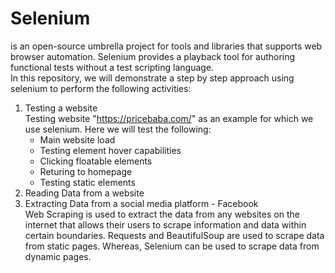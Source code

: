 # Selenium

 is an open-source umbrella project for tools and libraries that supports web browser automation. 
Selenium provides a playback tool for authoring functional tests without a test scripting language.
<br>
In this repository, we will demonstrate a step by step approach using selenium to perform the following activities:
1. Testing a website<br>
Testing website "https://pricebaba.com/" as an example for which we use selenium. Here we will test the following:<br>
	- Main website load<br>
	- Testing element hover capabilities<br>
	- Clicking floatable elements<br>
	- Returing to homepage <br>
	- Testing static elements<br>
2. Reading Data from a website
3. Extracting Data from a social media platform - Facebook <br>
Web Scraping is used to extract the data from any websites on the internet that allows their users to scrape information and 
data within certain boundaries. Requests and BeautifulSoup are used to scrape data from static pages. Whereas, Selenium 
can be used to scrape data from dynamic pages.
  
